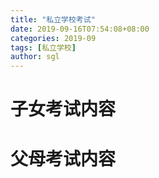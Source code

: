 ```yaml
---
title: "私立学校考试"
date: 2019-09-16T07:54:08+08:00
categories: 2019-09
tags: [私立学校]
author: sgl
---
```


子女考试内容
===


父母考试内容
===

